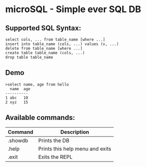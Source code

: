 # microSQL - Simple ever SQL DB

## Supported SQL Syntax:
```
select cols, ... from table_name [where ...]
insert into table_name (cols, ...) values (v, ...)
delete from table_name [where ...]
create table table_name (cols, ...)
drop table table_name
```
  
## Demo
```
>select name, age from hello
  name  age
----------
1 abc   10
2 xyz   15
```

## Available commands:
  | Command | Description |
  | --- | --- |
  | .showdb   | Prints the DB |
  | .help     | Prints this help menu and exits |
  | .exit     | Exits the REPL |
